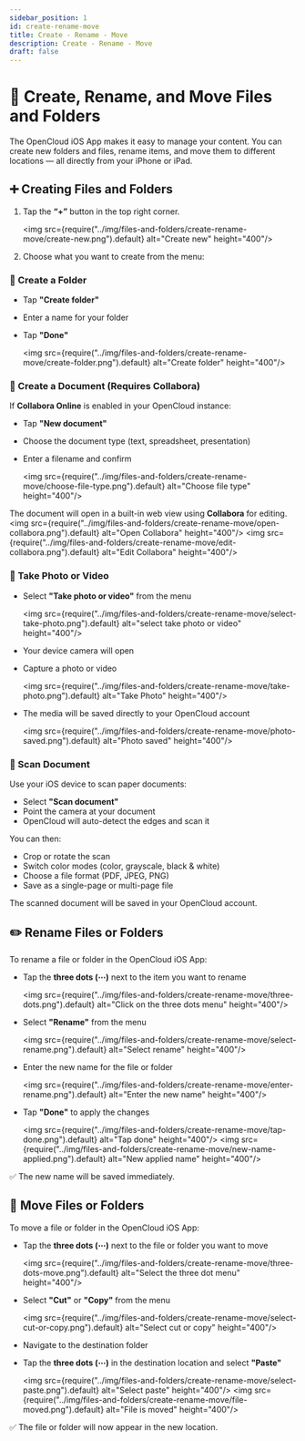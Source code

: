 ```yaml
---
sidebar_position: 1
id: create-rename-move
title: Create - Rename - Move
description: Create - Rename - Move
draft: false
---
```


# 📁 Create, Rename, and Move Files and Folders

The OpenCloud iOS App makes it easy to manage your content. You can create new folders and files, rename items, and move them to different locations — all directly from your iPhone or iPad.

## ➕ Creating Files and Folders

1. Tap the **“+”** button in the top right corner.

   <img src={require("../img/files-and-folders/create-rename-move/create-new.png").default} alt="Create new" height="400"/>

2. Choose what you want to create from the menu:

### 📂 Create a Folder

- Tap **"Create folder"**
- Enter a name for your folder
- Tap **"Done"**

  <img src={require("../img/files-and-folders/create-rename-move/create-folder.png").default} alt="Create folder" height="400"/>

### 📄 Create a Document (Requires Collabora)

If **Collabora Online** is enabled in your OpenCloud instance:

- Tap **"New document"**
- Choose the document type (text, spreadsheet, presentation)
- Enter a filename and confirm

  <img src={require("../img/files-and-folders/create-rename-move/choose-file-type.png").default} alt="Choose file type" height="400"/>

The document will open in a built-in web view using **Collabora** for editing.
<img src={require("../img/files-and-folders/create-rename-move/open-collabora.png").default} alt="Open Collabora" height="400"/>
<img src={require("../img/files-and-folders/create-rename-move/edit-collabora.png").default} alt="Edit Collabora" height="400"/>

### 📸 Take Photo or Video

- Select **"Take photo or video"** from the menu

  <img src={require("../img/files-and-folders/create-rename-move/select-take-photo.png").default} alt="select take photo or video" height="400"/>

- Your device camera will open
- Capture a photo or video

  <img src={require("../img/files-and-folders/create-rename-move/take-photo.png").default} alt="Take Photo" height="400"/>

- The media will be saved directly to your OpenCloud account

  <img src={require("../img/files-and-folders/create-rename-move/photo-saved.png").default} alt="Photo saved" height="400"/>

### 📑 Scan Document

Use your iOS device to scan paper documents:

- Select **"Scan document"**
- Point the camera at your document
- OpenCloud will auto-detect the edges and scan it

You can then:

- Crop or rotate the scan
- Switch color modes (color, grayscale, black & white)
- Choose a file format (PDF, JPEG, PNG)
- Save as a single-page or multi-page file

The scanned document will be saved in your OpenCloud account.

## ✏️ Rename Files or Folders

To rename a file or folder in the OpenCloud iOS App:

- Tap the **three dots (⋯)** next to the item you want to rename

  <img src={require("../img/files-and-folders/create-rename-move/three-dots.png").default} alt="Click on the three dots menu" height="400"/>

- Select **"Rename"** from the menu

  <img src={require("../img/files-and-folders/create-rename-move/select-rename.png").default} alt="Select rename" height="400"/>

- Enter the new name for the file or folder

  <img src={require("../img/files-and-folders/create-rename-move/enter-rename.png").default} alt="Enter the new name" height="400"/>

- Tap **"Done"** to apply the changes

  <img src={require("../img/files-and-folders/create-rename-move/tap-done.png").default} alt="Tap done" height="400"/>
  <img src={require("../img/files-and-folders/create-rename-move/new-name-applied.png").default} alt="New applied name" height="400"/>

✅ The new name will be saved immediately.

## 📁 Move Files or Folders

To move a file or folder in the OpenCloud iOS App:

- Tap the **three dots (⋯)** next to the file or folder you want to move

  <img src={require("../img/files-and-folders/create-rename-move/three-dots-move.png").default} alt="Select the three dot menu" height="400"/>

- Select **"Cut"** or **"Copy"** from the menu

  <img src={require("../img/files-and-folders/create-rename-move/select-cut-or-copy.png").default} alt="Select cut or copy" height="400"/>

- Navigate to the destination folder
- Tap the **three dots (⋯)** in the destination location and select **"Paste"**

  <img src={require("../img/files-and-folders/create-rename-move/select-paste.png").default} alt="Select paste" height="400"/>
  <img src={require("../img/files-and-folders/create-rename-move/file-moved.png").default} alt="File is moved" height="400"/>

✅ The file or folder will now appear in the new location.
